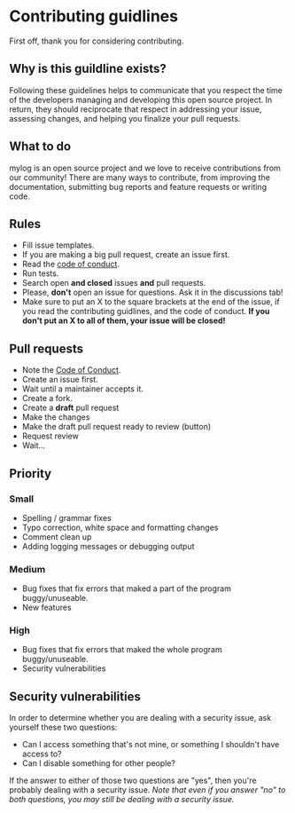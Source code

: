 # Contributing guidlines

First off, thank you for considering contributing.

## Why is this guildline exists?

Following these guidelines helps to communicate that you respect the time of
the developers managing and developing this open source project. In return,
they should reciprocate that respect in addressing your issue, assessing
changes, and helping you finalize your pull requests.

## What to do

mylog is an open source project and we love to receive contributions from our
community! There are many ways to contribute, from improving the
documentation, submitting bug reports and feature requests or writing code.

## Rules

* Fill issue templates.
* If you are making a big pull request, create an issue first.
* Read the [code of conduct](CODE_OF_CONDUCT.md).
* Run tests.
* Search open **and closed** issues **and** pull requests.
* Please, **don't** open an issue for questions. Ask it in the discussions tab!
* Make sure to put an X to the square brackets at the end of the issue, if you
read the contributing guidlines, and the code of conduct. **If you don't put
an X to all of them, your issue will be closed!**

## Pull requests

* Note the [Code of Conduct](CODE_OF_CONDUCT.md).
* Create an issue first.
* Wait until a maintainer accepts it.
* Create a fork.
* Create a **draft** pull request
* Make the changes
* Make the draft pull request ready to review (button)
* Request review
* Wait...

## Priority

### Small

* Spelling / grammar fixes
* Typo correction, white space and formatting changes
* Comment clean up
* Adding logging messages or debugging output

### Medium

* Bug fixes that fix errors that maked a part of the program buggy/unuseable.
* New features

### High

* Bug fixes that fix errors that maked the whole program buggy/unuseable.
* Security vulnerabilities

## Security vulnerabilities

In order to determine whether you are dealing with a security issue, ask
yourself these two questions:

* Can I access something that's not mine, or something I shouldn't have access
to?
* Can I disable something for other people?

If the answer to either of those two questions are "yes", then you're probably
dealing with a security issue. *Note that even if you answer "no" to both
questions, you may still be dealing with a security issue.*
